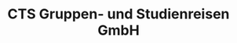 ---
title: "CTS Gruppen- und Studienreisen GmbH"
url: /lemgo/cts-gruppen-und-studienreisen-gmbh/
shop: Reisebüro
---